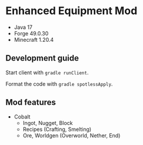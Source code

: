 # Enhanced Equipment Mod

- Java 17
- Forge 49.0.30
- Minecraft 1.20.4

## Development guide

Start client with `gradle runClient`.

Format the code with `gradle spotlessApply`.

## Mod features

- Cobalt
  - Ingot, Nugget, Block
  - Recipes (Crafting, Smelting)
  - Ore, Worldgen (Overworld, Nether, End)
